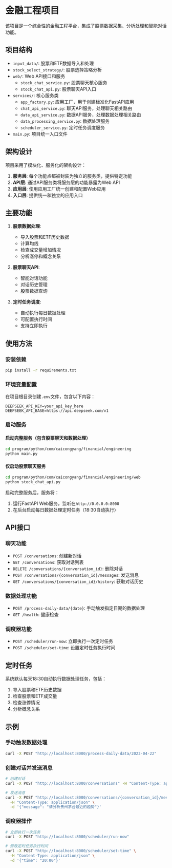 # 金融工程项目

该项目是一个综合性的金融工程平台，集成了股票数据采集、分析处理和智能对话功能。

## 项目结构

- `input_data/`: 股票和ETF数据导入和处理
- `stock_select_strategy/`: 股票选择策略分析
- `web/`: Web API接口和服务
  - `stock_chat_service.py`: 股票聊天核心服务
  - `stock_chat_api.py`: 股票聊天API入口
- `services/`: 核心服务类
  - `app_factory.py`: 应用工厂，用于创建标准化FastAPI应用
  - `chat_api_service.py`: 聊天API服务，处理聊天相关路由
  - `data_api_service.py`: 数据API服务，处理数据处理相关路由
  - `data_processing_service.py`: 数据处理服务
  - `scheduler_service.py`: 定时任务调度服务
- `main.py`: 项目统一入口文件

## 架构设计

项目采用了模块化、服务化的架构设计：

1. **服务层**: 每个功能点都被封装为独立的服务类，提供特定功能
2. **API层**: 通过API服务类将服务层的功能暴露为Web API
3. **应用层**: 使用应用工厂统一创建和配置Web应用
4. **入口层**: 提供统一和独立的应用入口

## 主要功能

1. **股票数据处理**:
   - 导入股票和ETF历史数据
   - 计算均线
   - 检查成交量增加情况
   - 分析涨停和概念关系

2. **股票聊天API**:
   - 智能对话功能
   - 对话历史管理
   - 股票数据查询

3. **定时任务调度**:
   - 自动执行每日数据处理
   - 可配置执行时间
   - 支持立即执行

## 使用方法

### 安装依赖

```bash
pip install -r requirements.txt
```

### 环境变量配置

在项目根目录创建`.env`文件，包含以下内容：

```
DEEPSEEK_API_KEY=your_api_key_here
DEEPSEEK_API_BASE=https://api.deepseek.com/v1
```

### 启动服务

#### 启动完整服务（包含股票聊天和数据处理）

```bash
cd program/python/com/caicongyang/financial/engineering
python main.py
```

#### 仅启动股票聊天服务

```bash
cd program/python/com/caicongyang/financial/engineering/web
python stock_chat_api.py
```

启动完整服务后，服务将：
1. 运行FastAPI Web服务，监听在`http://0.0.0.0:8000`
2. 在后台启动每日数据处理定时任务（18:30自动执行）

## API接口

### 聊天功能

- `POST /conversations`: 创建新对话
- `GET /conversations`: 获取对话列表
- `DELETE /conversations/{conversation_id}`: 删除对话
- `POST /conversations/{conversation_id}/messages`: 发送消息
- `GET /conversations/{conversation_id}/history`: 获取对话历史

### 数据处理功能

- `POST /process-daily-data/{date}`: 手动触发指定日期的数据处理
- `GET /health`: 健康检查

### 调度器功能

- `POST /scheduler/run-now`: 立即执行一次定时任务
- `POST /scheduler/set-time`: 设置定时任务执行时间

## 定时任务

系统默认每天18:30自动执行数据处理任务，包括：
1. 导入股票和ETF历史数据
2. 检查股票和ETF成交量
3. 检查涨停情况
4. 分析概念关系

## 示例

### 手动触发数据处理

```bash
curl -X POST "http://localhost:8000/process-daily-data/2023-04-22"
```

### 创建对话并发送消息

```bash
# 创建对话
curl -X POST "http://localhost:8000/conversations" -H "Content-Type: application/json"

# 发送消息
curl -X POST "http://localhost:8000/conversations/{conversation_id}/messages" \
  -H "Content-Type: application/json" \
  -d '{"message": "请分析贵州茅台最近的趋势"}'
```

### 调度器操作

```bash
# 立即执行一次任务
curl -X POST "http://localhost:8000/scheduler/run-now"

# 修改定时任务执行时间
curl -X POST "http://localhost:8000/scheduler/set-time" \
  -H "Content-Type: application/json" \
  -d '{"time": "20:00"}'
``` 